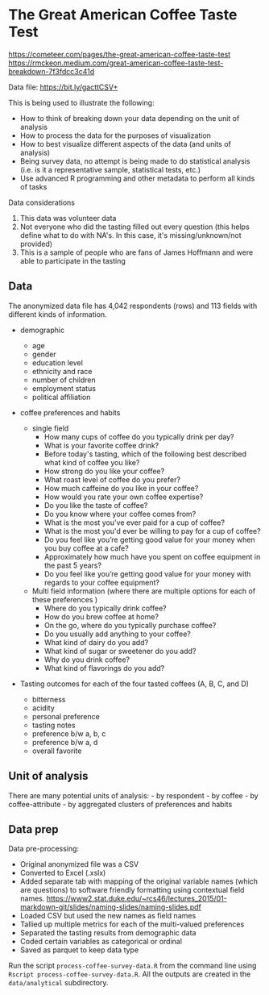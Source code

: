 # The Great American Coffee Taste Test

https://cometeer.com/pages/the-great-american-coffee-taste-test
https://rmckeon.medium.com/great-american-coffee-taste-test-breakdown-7f3fdcc3c41d

Data file: https://bit.ly/gacttCSV+

This is being used to illustrate the following:
- How to think of breaking down your data depending on the unit of analysis
- How to process the data for the purposes of visualization
- How to best visualize different aspects of the data (and units of analysis)
- Being survey data, no attempt is being made to do statistical analysis (i.e. is it a representative sample, statistical tests, etc.)
- Use advanced R programming and other metadata to perform all kinds of tasks
  
Data considerations

1. This data was volunteer data
2. Not everyone who did the tasting filled out every question (this helps define what to do with NA's. In this case, it's missing/unknown/not provided)
3. This is a sample of people who are fans of James Hoffmann and were able to participate in the tasting


## Data

The anonymized data file has 4,042 respondents (rows) and 113 fields with different kinds of information. 

- demographic
    - age
    - gender
    - education level
    - ethnicity and race
    - number of children
    - employment status
    - political affiliation

- coffee preferences and habits
    - single field
        - How many cups of coffee do you typically drink per day?
        - What is your favorite coffee drink?
        - Before today's tasting, which of the following best described what kind of coffee you like?
        - How strong do you like your coffee?
        - What roast level of coffee do you prefer?
        - How much caffeine do you like in your coffee?
        - How would you rate your own coffee expertise?
        - Do you like the taste of coffee?
        - Do you know where your coffee comes from?
        - What is the most you've ever paid for a cup of coffee?
        - What is the most you'd ever be willing to pay for a cup of coffee?
        - Do you feel like you’re getting good value for your money when you buy coffee at a cafe?
        - Approximately how much have you spent on coffee equipment in the past 5 years?
        - Do you feel like you’re getting good value for your money with regards to your coffee equipment?
    - Multi field information (where there are multiple options for each of these preferences )
        - Where do you typically drink coffee?
        - How do you brew coffee at home?
        - On the go, where do you typically purchase coffee?
        - Do you usually add anything to your coffee?
        - What kind of dairy do you add?
        - What kind of sugar or sweetener do you add?
        - Why do you drink coffee?
        - What kind of flavorings do you add?

- Tasting outcomes for each of the four tasted coffees (A, B, C, and D)
    - bitterness
    - acidity
    - personal preference
    - tasting notes
    - preference b/w a, b, c
    - preference b/w a, d
    - overall favorite


## Unit of analysis

There are many potential units of analysis:
    - by respondent
    - by coffee
    - by coffee-attribute
    - by aggregated clusters of preferences and habits

## Data prep

Data pre-processing:

- Original anonymized file was a CSV
- Converted to Excel (.xslx)
- Added separate tab with mapping of the original variable names (which are questions) to software friendly formatting using contextual field names. https://www2.stat.duke.edu/~rcs46/lectures_2015/01-markdown-git/slides/naming-slides/naming-slides.pdf
- Loaded CSV but used the new names as field names
- Tallied up multiple metrics for each of the multi-valued preferences
- Separated the tasting results from demographic data
- Coded certain variables as categorical or ordinal 
- Saved as parquet to keep data type

Run the script `process-coffee-survey-data.R` from the command line using `Rscript process-coffee-survey-data.R`. All the outputs are created in the `data/analytical` subdirectory.

